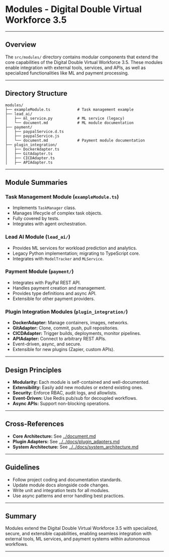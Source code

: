 # Modules - Digital Double Virtual Workforce 3.5

---

## Overview

The `src/modules/` directory contains modular components that extend the core capabilities of the Digital Double Virtual Workforce 3.5. These modules enable integration with external tools, services, and APIs, as well as specialized functionalities like ML and payment processing.

---

## Directory Structure

```
modules/
├── exampleModule.ts            # Task management example
├── lead_ai/
│   ├── ml_service.py           # ML service (legacy)
│   └── document.md             # ML module documentation
├── payment/
│   ├── paypalService.d.ts
│   ├── paypalService.js
│   └── document.md             # Payment module documentation
├── plugin_integration/
│   ├── DockerAdapter.ts
│   ├── GitAdapter.ts
│   ├── CICDAdapter.ts
│   ├── APIAdapter.ts
```

---

## Module Summaries

### Task Management Module (`exampleModule.ts`)
- Implements `TaskManager` class.
- Manages lifecycle of complex task objects.
- Fully covered by tests.
- Integrates with agent orchestration.

### Lead AI Module (`lead_ai/`)
- Provides ML services for workload prediction and analytics.
- Legacy Python implementation; migrating to TypeScript core.
- Integrates with `ModelTracker` and `MLService`.

### Payment Module (`payment/`)
- Integrates with PayPal REST API.
- Handles payment creation and management.
- Provides type definitions and async API.
- Extensible for other payment providers.

### Plugin Integration Modules (`plugin_integration/`)
- **DockerAdapter:** Manage containers, images, networks.
- **GitAdapter:** Clone, commit, push, pull repositories.
- **CICDAdapter:** Trigger builds, deployments, monitor pipelines.
- **APIAdapter:** Connect to arbitrary REST APIs.
- Event-driven, async, and secure.
- Extensible for new plugins (Zapier, custom APIs).

---

## Design Principles

- **Modularity:** Each module is self-contained and well-documented.
- **Extensibility:** Easily add new modules or extend existing ones.
- **Security:** Enforce RBAC, audit logs, and allowlists.
- **Event-Driven:** Use Redis pub/sub for decoupled workflows.
- **Async APIs:** Support non-blocking operations.

---

## Cross-References

- **Core Architecture:** See [../document.md](../../document.md)
- **Plugin Adapters:** See [../../docs/plugin_adapters.md](../../docs/plugin_adapters.md)
- **System Architecture:** See [../../docs/system_architecture.md](../../docs/system_architecture.md)

---

## Guidelines

- Follow project coding and documentation standards.
- Update module docs alongside code changes.
- Write unit and integration tests for all modules.
- Use async patterns and error handling best practices.

---

## Summary

Modules extend the Digital Double Virtual Workforce 3.5 with specialized, secure, and extensible capabilities, enabling seamless integration with external tools, ML services, and payment systems within autonomous workflows.

---